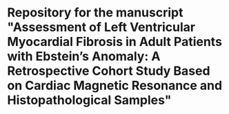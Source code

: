 # Repository for the manuscript "Assessment of Left Ventricular Myocardial Fibrosis in Adult Patients with Ebstein’s Anomaly: A Retrospective Cohort Study Based on Cardiac Magnetic Resonance and Histopathological Samples"

